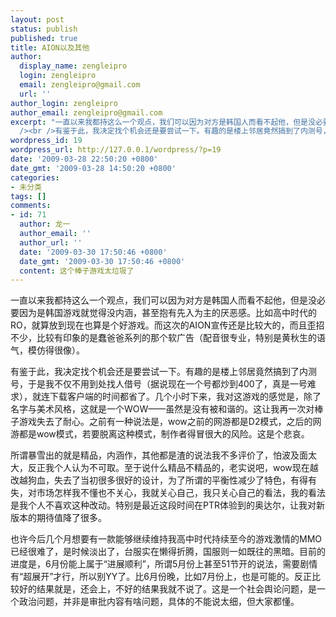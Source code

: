 ```yaml
---
layout: post
status: publish
published: true
title: AION以及其他
author:
  display_name: zengleipro
  login: zengleipro
  email: zengleipro@gmail.com
  url: ''
author_login: zengleipro
author_email: zengleipro@gmail.com
excerpt: "一直以来我都持这么一个观点，我们可以因为对方是韩国人而看不起他，但是没必要因为是韩国游戏就觉得没内涵，甚至抱有先入为主的厌恶感。比如高中时代的RO，就算放到现在也算是个好游戏。而这次的AION宣传还是比较大的，而且歪招不少，比较有印象的是蠢爸爸系列的那个软广告（配音很专业，特别是黄秋生的语气，模仿得很像）。<br
  /><br />有鉴于此，我决定找个机会还是要尝试一下。有趣的是楼上邻居竟然搞到了内测号，于是我不仅不用到处找人借号（据说现在一个号都炒到400了，真是一号难求），就连下载客户端的时间..."
wordpress_id: 19
wordpress_url: http://127.0.0.1/wordpress/?p=19
date: '2009-03-28 22:50:20 +0800'
date_gmt: '2009-03-28 14:50:20 +0800'
categories:
- 未分类
tags: []
comments:
- id: 71
  author: 龙一
  author_email: ''
  author_url: ''
  date: '2009-03-30 17:50:46 +0800'
  date_gmt: '2009-03-30 17:50:46 +0800'
  content: 这个棒子游戏太垃圾了
---
```

一直以来我都持这么一个观点，我们可以因为对方是韩国人而看不起他，但是没必要因为是韩国游戏就觉得没内涵，甚至抱有先入为主的厌恶感。比如高中时代的RO，就算放到现在也算是个好游戏。而这次的AION宣传还是比较大的，而且歪招不少，比较有印象的是蠢爸爸系列的那个软广告（配音很专业，特别是黄秋生的语气，模仿得很像）。

有鉴于此，我决定找个机会还是要尝试一下。有趣的是楼上邻居竟然搞到了内测号，于是我不仅不用到处找人借号（据说现在一个号都炒到400了，真是一号难求），就连下载客户端的时间都省了。几个小时下来，我对这游戏的感觉是，除了名字与美术风格，这就是一个WOW&mdash;&mdash;虽然是没有被和谐的。这让我再一次对棒子游戏失去了耐心。之前有一种说法是，wow之前的网游都是D2模式，之后的网游都是wow模式，若要脱离这种模式，制作者得冒很大的风险。这是个悲哀。

所谓暴雪出的就是精品，内涵作，其他都是渣的说法我不多评价了，怕波及面太大，反正我个人认为不可取。至于说什么精品不精品的，老实说吧，wow现在越改越狗血，失去了当初很多很好的设计，为了所谓的平衡性减少了特色，有得有失，对市场怎样我不懂也不关心，我就关心自己，我只关心自己的看法，我的看法是我个人不喜欢这种改动。特别是最近这段时间在PTR体验到的奥达尔，让我对新版本的期待值降了很多。

也许今后几个月想要有一款能够继续维持我高中时代持续至今的游戏激情的MMO已经很难了，是时候淡出了，台服实在懒得折腾，国服则一如既往的黑暗。目前的进度是，6月份能上属于&ldquo;进展顺利&rdquo;，所谓5月份上甚至51节开的说法，需要剧情有&ldquo;超展开&rdquo;才行，所以别YY了。比6月份晚，比如7月份上，也是可能的。反正比较好的结果就是，还会上，不好的结果我就不说了。这是一个社会舆论问题，是一个政治问题，并非是审批内容有啥问题，具体的不能说太细，但大家都懂。
